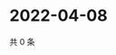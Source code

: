 # 2022-04-08

共 0 条

<!-- BEGIN WEIBO -->
<!-- 最后更新时间 Fri Apr 08 2022 06:12:41 GMT+0800 (China Standard Time) -->

<!-- END WEIBO -->
